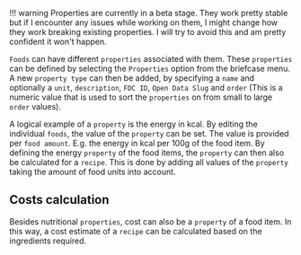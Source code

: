 !!! warning
Properties are currently in a beta stage. They work pretty stable but if I encounter any
issues while working on them, I might change how they work breaking existing properties.
I will try to avoid this and am pretty confident it won't happen.

`Foods` can have different `properties` associated with them. These `properties` can be defined by selecting the `Properties` option from the briefcase menu.
A new `property type` can then be added, by specifying a `name` and optionally a `unit`, `description`, `FDC ID`, `Open Data Slug` and `order` (This is a numeric value that is used to sort the `properties` on from small to large `order` values).

A logical example of a `property` is the energy in kcal. By editing the individual `foods`, the value of the `property` can be set.
The value is provided per `food amount`. E.g. the energy in kcal per 100g of the food item. 
By defining the energy `property` of the food items, the `property` can then also be calculated for a `recipe`. This is done by adding all values of the `property` taking the amount of food units into account.

## Costs calculation

Besides nutritional `properties`, cost can also be a `property` of a food item.
In this way, a cost estimate of a `recipe` can be calculated based on the ingredients required.